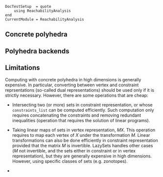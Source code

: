 ```@meta
DocTestSetup  = quote
    using ReachabilityAnalysis
end
CurrentModule = ReachabilityAnalysis
```

## Concrete polyhedra

## Polyhedra backends

## Limitations

Computing with concrete polyhedra in high dimensions is generally expensive. In particular, converting between vertex and constraint reprsentations (so-called dual representations) should be used only if it is strictly necessary. However, there are some operations that are cheap:

- Intersecting two (or more) sets in constraint representation, or whose `constraints_list` can be computed efficiently. Such computation only requires concatenating the constraints and removing redundant inequalities (operation that requires the solution of linear programs).

- Taking linear maps of sets in vertex representation, $MX$. This operation requires to map each vertex of $X$ under the transformation $M$. Linear transformations can also be done efficiently in constraint representation provided that the matrix $M$ is invertible. LazySets handles other cases ($M$ not invertible, and the sets either in constraint or in vertex representation), but they are generally expensive in high dimensions. However, using specific classes of sets (e.g. zonotopes).

- 
